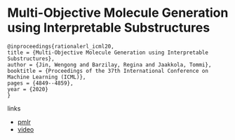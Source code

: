 # Multi-Objective Molecule Generation using Interpretable Substructures

```
@inproceedings{rationalerl_icml20,
title = {Multi-Objective Molecule Generation using Interpretable Substructures},
author = {Jin, Wengong and Barzilay, Regina and Jaakkola, Tommi},
booktitle = {Proceedings of the 37th International Conference on Machine Learning (ICML)},
pages = {4849--4859},
year = {2020}
}
```

links
- [pmlr](http://proceedings.mlr.press/v119/jin20b.html)
- [video](https://slideslive.com/38927944)
